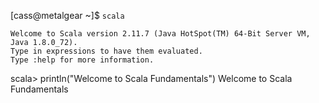 [cass@metalgear ~]$ `scala`

```
Welcome to Scala version 2.11.7 (Java HotSpot(TM) 64-Bit Server VM, Java 1.8.0_72).
Type in expressions to have them evaluated.
Type :help for more information.
```

scala> println("Welcome to Scala Fundamentals")
Welcome to Scala Fundamentals

